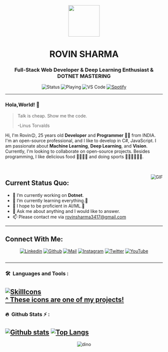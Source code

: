 <div id="header" align="center">
  <img src="https://media.giphy.com/media/M9gbBd9nbDrOTu1Mqx/giphy.gif" width="100"/>
</div>
<h1 align="center">ROVIN SHARMA</h1>
<h3 align="center">Full-Stack Web Developer<span color="blue"> & </span>Deep Learning Enthusiast <span color="blue"> & </span>DOTNET MASTERING</h3>

<div style="text-align: center; align="center"">
    <img src="https://nocache.advaith.workers.dev?url=https://img.shields.io/endpoint?url=https://dev.discordprofiles.me/api/badge/status/276544649148235776?simple=true" alt="Status">
    <img src="https://nocache.advaith.workers.dev?url=https://img.shields.io/endpoint?url=https://dev.discordprofiles.me/api/badge/playing/276544649148235776" alt="Playing">
    <img src="https://nocache.advaith.workers.dev?url=https://img.shields.io/endpoint?url=https://dev.discordprofiles.me/api/badge/vscode/276544649148235776" alt="VS Code">
    <a href="https://dev.discordprofiles.me/openspotify/276544649148235776" target="_blank">
        <img src="https://nocache.advaith.workers.dev?url=https://img.shields.io/endpoint?url=https://dev.discordprofiles.me/api/badge/spotify/276544649148235776" alt="Spotify">
    </a>
</div>


----

### Hola,World! 👋

> Talk is cheap. Show me the code.
>
> -Linus Torvalds



Hi, I'm Rovin😉, 25 years old **Developer** and **Programmer** 👨🏻‍ from INDIA. I'm an open-source professional, and I like to develop in C#, JavaScript. I am passionate about **Machine Learning**, **Deep Learning**, and **Vision**. Currently, I'm looking to collaborate on open-source projects. Besides programming, I like delicious food 🥗🥩🌮🍣 and doing sports 🏃⛹️‍♂️🏋🏼‍♂️.
</br>
</br>
</br>

<img align="right" alt="GIF" src="https://media.giphy.com/media/iIqmM5tTjmpOB9mpbn/giphy.gif"/>

**Current Status Quo:**
----

* 🔭 I’m currently working on **Dotnet**.
* 🌱 I’m currently learning everything.🤣
* 🤔 I hope to be proficient in AI/ML.🐧
* 💬 Ask me about anything and I would like to answer.
* 📫 Please contact me via rovinsharma3417@gmail.com
----
<h2 align="left">Connect With Me:</h2>

<div align=center>

[![Linkedin](https://img.shields.io/badge/LinkedIn-0077B5?style=for-the-badge&logo=linkedin&logoColor=white)](https://www.linkedin.com/in/rovin-sharma-880923a9/)
[![Github](https://img.shields.io/badge/GitHub-100000?style=for-the-badge&logo=github&logoColor=white)](https://github.com/rovinsharmagit)
[![Mail](https://img.shields.io/badge/Gmail-D14836?style=for-the-badge&logo=gmail&logoColor=white)](mailto:rovinsharma3417@gmail.com)
[![Instagram](https://img.shields.io/badge/Instagram-E4405F?style=for-the-badge&logo=instagram&logoColor=white)](https://www.instagram.com/rovie.e/)
[![Twitter](https://img.shields.io/badge/Twitter-1DA1F2?style=for-the-badge&logo=twitter&logoColor=white)](https://twitter.com/hustle_roger/)
[![YouTube](https://img.shields.io/badge/YouTube-FF0000?style=for-the-badge&logo=youtube&logoColor=white)](https://www.youtube.com/@rovinsharma45)
</div>
<div align=center>
<img src="https://komarev.com/ghpvc/?username=rovinsharmagit&style=flat-square&color=blue" alt=""/>
</div>

----

### 🛠 &nbsp;Languages and Tools :
[![SkillIcons](https://skillicons.dev/icons?i=js,ts,html,css,nodejs,py,tailwind,vue,nuxt,mongodb,prisma,docker,figma)](https://skillicons.dev)<br/>
[^ These icons are one of my projects!](https://github.com/tandpfun/skill-icons)
----

### 🔥 &nbsp;Github Stats ⚡ :
  <a href="#">![Github stats](https://github-readme-stats.vercel.app/api?username=rovinsharmagit&theme=blueberry&count_private=true&hide_border=true&line_height=20)</a>
  <a href="#">![Top Langs](https://github-readme-stats.vercel.app/api/top-langs/?username=rovinsharmagit&layout=compact&theme=blueberry&count_private=true&hide_border=true)</a>
----

<div align=center>

![dino](https://gitee.com/skykeyjoker/PicCloud/raw/master/img/dino.gif)
  
</div>

